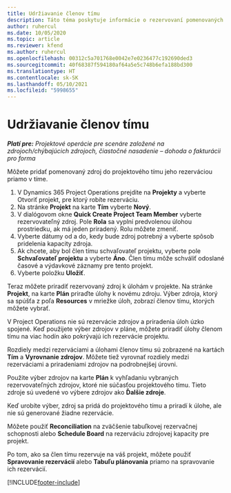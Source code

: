 ```yaml
---
title: Udržiavanie členov tímu
description: Táto téma poskytuje informácie o rezervovaní pomenovaných zdrojov pre projektové tímy a ich priradení k úlohám.
author: ruhercul
ms.date: 10/05/2020
ms.topic: article
ms.reviewer: kfend
ms.author: ruhercul
ms.openlocfilehash: 00312c5a701768e0042e7e0236477c192690ded3
ms.sourcegitcommit: 40f68387f594180af64a5e5c748b6efa188bd300
ms.translationtype: HT
ms.contentlocale: sk-SK
ms.lasthandoff: 05/10/2021
ms.locfileid: "5998655"
---
```

# <a name="maintain-team-members"></a>Udržiavanie členov tímu

_**Platí pre:** Projektové operácie pre scenáre založené na zdrojoch/chýbajúcich zdrojoch, čiastočné nasadenie – dohoda o fakturácii pro forma_

Môžete pridať pomenovaný zdroj do projektového tímu jeho rezerváciou priamo v tíme.

1. V Dynamics 365 Project Operations prejdite na **Projekty** a vyberte Otvoriť projekt, pre ktorý robíte rezerváciu.
2. Na stránke **Projekt** na karte **Tím** vyberte **Nový**. 
3. V dialógovom okne **Quick Create Project Team Member** vyberte rezervovateľný zdroj. Pole **Rola** sa vyplní predvolenou úlohou prostriedku, ak má jeden priradený. Rolu môžete zmeniť. 
4. Vyberte dátumy od a do, kedy bude zdroj potrebný a vyberte spôsob pridelenia kapacity zdroja. 
5. Ak chcete, aby bol člen tímu schvaľovateľ projektu, vyberte pole **Schvaľovateľ projektu** a vyberte **Áno**. Člen tímu môže schváliť odoslané časové a výdavkové záznamy pre tento projekt. 
6. Vyberte položku **Uložiť**.

Teraz môžete priradiť rezervovaný zdroj k úlohám v projekte. Na stránke **Projekt**, na karte **Plán** priraďte úlohy k novému zdroju. Výber zdroja, ktorý sa spúšťa z poľa **Resources** v mriežke úloh, zobrazí členov tímu, ktorých môžete vybrať.


V Project Operations nie sú rezervácie zdrojov a priradenia úloh úzko spojené. Keď použijete výber zdrojov v pláne, môžete priradiť úlohy členom tímu na viac hodín ako pokrývajú ich rezervácie projektu.

Rozdiely medzi rezerváciami a úlohami členov tímu sú zobrazené na kartách **Tím** a **Vyrovnanie zdrojov**. Môžete tiež vyrovnať rozdiely medzi rezerváciami a priradeniami zdrojov na podrobnejšej úrovni.

Použite výber zdrojov na karte **Plán** k vyhľadaniu vybraných rezervovateľných zdrojov, ktoré nie súčasťou projektového tímu. Tieto zdroje sú uvedené vo výbere zdrojov ako **Ďalšie zdroje**.

Keď urobíte výber, zdroj sa pridá do projektového tímu a priradí k úlohe, ale nie sú generované žiadne rezervácie.

Môžete použiť **Reconciliation** na zväčšenie tabuľkovej rezervačnej schopnosti alebo **Schedule Board** na rezerváciu zdrojovej kapacity pre projekt.

Po tom, ako sa člen tímu rezervuje na váš projekt, môžete použiť **Spravovanie rezervácií** alebo **Tabuľu plánovania** priamo na spravovanie ich rezervácií.


[!INCLUDE[footer-include](../includes/footer-banner.md)]